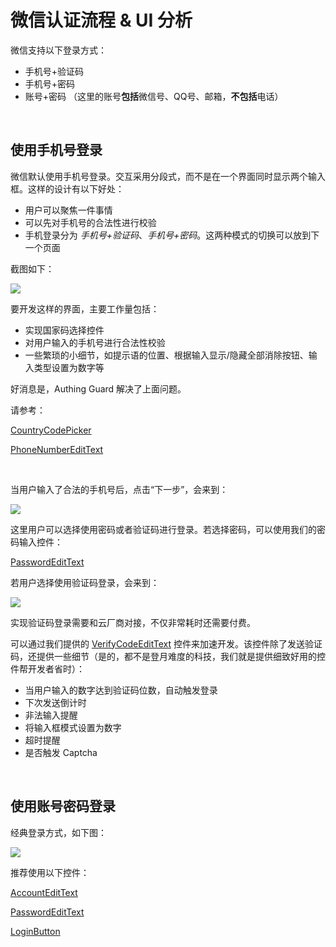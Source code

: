 # 微信认证流程 & UI 分析

微信支持以下登录方式：

* 手机号+验证码
* 手机号+密码
* 账号+密码 （这里的账号**包括**微信号、QQ号、邮箱，**不包括**电话）

<br>

## 使用手机号登录

微信默认使用手机号登录。交互采用分段式，而不是在一个界面同时显示两个输入框。这样的设计有以下好处：
* 用户可以聚焦一件事情
* 可以先对手机号的合法性进行校验
* 手机登录分为 *手机号+验证码*、*手机号+密码*。这两种模式的切换可以放到下一个页面

截图如下：

![](./images/wechat/1.jpeg)

要开发这样的界面，主要工作量包括：
* 实现国家码选择控件
* 对用户输入的手机号进行合法性校验
* 一些繁琐的小细节，如提示语的位置、根据输入显示/隐藏全部消除按钮、输入类型设置为数字等

好消息是，Authing Guard 解决了上面问题。

请参考：

[CountryCodePicker](./../hc_country_code_picker.md)

[PhoneNumberEditText](./../hc_phone_number_edit_text.md)

<br>

当用户输入了合法的手机号后，点击“下一步”，会来到：

![](./images/wechat/2.jpeg)

这里用户可以选择使用密码或者验证码进行登录。若选择密码，可以使用我们的密码输入控件：

[PasswordEditText](./../hc_password_edit_text.md)

若用户选择使用验证码登录，会来到：

![](./images/wechat/3.jpeg)

实现验证码登录需要和云厂商对接，不仅非常耗时还需要付费。

可以通过我们提供的 [VerifyCodeEditText](./../hc_verify_code_edit_text.md) 控件来加速开发。该控件除了发送验证码，还提供一些细节（是的，都不是登月难度的科技，我们就是提供细致好用的控件帮开发者省时）：

* 当用户输入的数字达到验证码位数，自动触发登录
* 下次发送倒计时
* 非法输入提醒
* 将输入框模式设置为数字
* 超时提醒
* 是否触发 Captcha

<br>

## 使用账号密码登录

经典登录方式，如下图：

![](./images/wechat/4.jpeg)

推荐使用以下控件：

[AccountEditText](./../hc_account_edit_text.md)

[PasswordEditText](./../hc_password_edit_text.md)

[LoginButton](./../hc_login_button.md)